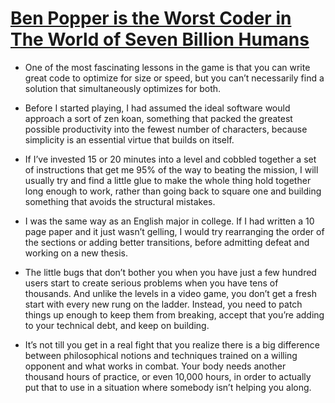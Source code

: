 # [Ben Popper is the Worst Coder in The World of Seven Billion Humans](https://stackoverflow.blog/2019/12/26/ben-popper-is-the-worst-coder-the-world-of-seven-billion-humans/)

* One of the most fascinating lessons in the game is that you can write great code to optimize for size or speed, but you can’t necessarily find a solution that simultaneously optimizes for both.

* Before I started playing, I had assumed the ideal software would approach a sort of zen koan, something that packed the greatest possible productivity into the fewest number of characters, because simplicity is an essential virtue that builds on itself. 

* If I’ve invested 15 or 20 minutes into a level and cobbled together a set of instructions that get me 95% of the way to beating the mission, I will usually try and find a little glue to make the whole thing hold together long enough to work, rather than going back to square one and building something that avoids the structural mistakes.

* I was the same way as an English major in college. If I had written a 10 page paper and it just wasn’t gelling, I would try rearranging the order of the sections or adding better transitions, before admitting defeat and working on a new thesis. 

* The little bugs that don’t bother you when you have just a few hundred users start to create serious problems when you have tens of thousands. And unlike the levels in a video game, you don’t get a fresh start with every new rung on the ladder. Instead, you need to patch things up enough to keep them from breaking, accept that you’re adding to your technical debt, and keep on building.

* It’s not till you get in a real fight that you realize there is a big difference between philosophical notions and techniques trained on a willing opponent and what works in combat. Your body needs another thousand hours of practice, or even 10,000 hours, in order to actually put that to use in a situation where somebody isn’t helping you along.